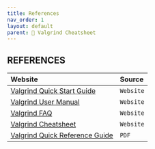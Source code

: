 ```yaml
---
title: References
nav_order: 1
layout: default
parent: 📑 Valgrind Cheatsheet
---
```


## **REFERENCES**

| Website | Source |
| :------ | :----- |
| [Valgrind Quick Start Guide](https://valgrind.org/docs/manual/quick-start.html)                                      | `Website` |
| [Valgrind User Manual](https://valgrind.org/docs/manual/manual.html)                                                 | `Website` |
| [Valgrind FAQ](https://valgrind.org/docs/manual/faq.html)                                                            | `Website` |
| [Valgrind Cheatsheet](https://bytes.usc.edu/cs104/wiki/valgrind#valgrind-cheat-sheet)                                | `Website` |
| [Valgrind Quick Reference Guide](https://undo.io/wp-content/uploads/2023/12/Valgrind_Quick_Reference_Guide.docx.pdf) | `PDF`     |